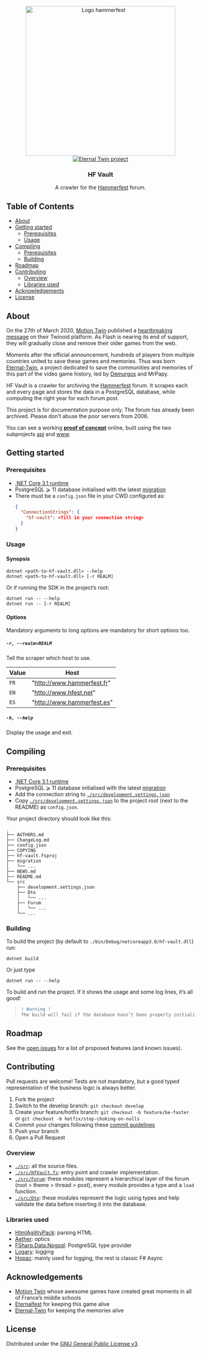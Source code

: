 <p align="center">
  <a href="http://hammerfest.fr">
    <img src="https://upload.wikimedia.org/wikipedia/fr/d/d9/Les_Cavernes_de_Hammerfest_Logo.png" alt="Logo hammerfest" width="400" />
  </a>
  <a href="https://eternal-twin.net">
    <img src="https://eternal-twin.net/assets/banner.png" alt="Eternal Twin project"/>
  </a>
  <h3 align="center"><strong>HF Vault</strong></h3>
  <p align="center">A crawler for the <a href="http://hammerfest.fr/forum.html">Hammerfest</a> forum.</p>
</p>

## Table of Contents

* [About](#about)
* [Getting started](#getting-started)
  * [Prerequisites](#prerequisites)
  * [Usage](#usage)
* [Compiling](#compiling)
  * [Prerequisites](#prerequisites-1)
  * [Building](#building)
* [Roadmap](#roadmap)
* [Contributing](#contributing)
  * [Overview](#overview)
  * [Libraries used](#libraries-used)
* [Acknowledgements](#acknowledgements)
* [License](#license)

## About

On the 27th of March 2020, [Motion Twin] published a [heartbreaking message] on their Twinoid platform. As Flash is nearing its end of support, they will gradually close and remove their older games from the web.

Moments after the official announcement, hundreds of players from multiple countries united to save these games and memories. Thus was born [Eternal-Twin], a project dedicated to save the communities and memories of this part of the video game history, led by [Demurgos] and MrPapy.

HF Vault is a crawler for archiving the [Hammerfest] forum. It scrapes each and every page and stores the data in a PostgreSQL database, while computing the right year for each forum post.

This project is for documentation purpose only. The forum has already been archived. Please don’t abuse the poor servers from 2006.

You can see a working [**proof of concept**](https://hf-vault.goto.codes) online, built using the two subprojects [api](./api) and [www](./www).

## Getting started

### Prerequisites

- [.NET Core 3.1 runtime](https://dotnet.microsoft.com/download/dotnet-core/3.1)
- PostgreSQL ⩾ 11 database initialised with the latest [migration](./migration)
- There must be a `config.json` file in your CWD configured as:
  ```json
  {
    "ConnectionStrings": {
      "hf-vault": <fill in your connection string>
    }
  }
  ```

### Usage

#### Synopsis
```
dotnet <path-to-hf-vault.dll> --help
dotnet <path-to-hf-vault.dll> [-r REALM]
```
Or if running the SDK in the project’s root:
```
dotnet run -- --help
dotnet run -- [-r REALM]
```

#### Options

Mandatory arguments to long options are mandatory for short options too.

##### `-r, --realm=REALM`
Tell the scraper which host to use.

| Value| Host                       |
|------|----------------------------|
| `FR` | "http://www.hammerfest.fr" |
| `EN` | "http://www.hfest.net"     |
| `ES` | "http://www.hammerfest.es" |

##### `-h, --help`
Display the usage and exit.

## Compiling

### Prerequisites

- [.NET Core 3.1 runtime](https://dotnet.microsoft.com/download/dotnet-core/3.1)
- PostgreSQL ⩾ 11 database initialised with the latest [migration](./migration)
- Add the connection string to [`./src/development.settings.json`](./src/development.settings.json)
- Copy [`./src/development.settings.json`](./src/development.settings.json) to the project root (next to the README) as `config.json`.

Your project directory should look like this:
```
.
├── AUTHORS.md
├── ChangeLog.md
├── config.json
├── COPYING
├── hf-vault.fsproj
├── migration
│   └── ...
├── NEWS.md
├── README.md
└── src
    ├── development.settings.json
    ├── Dto
    │   └── ...
    ├── Forum
    │   └── ...
    └── ...
```

### Building

To build the project (by default to `./bin/Debug/netcoreapp3.0/hf-vault.dll`) run:
```
dotnet build
```
Or just type
```
dotnet run -- --help
```
To build and run the project. If it shows the usage and some log lines, it’s all good!

> ```diff
> ! Warning !
> The build will fail if the database hasn’t been properly initialised.
> ```

## Roadmap

See the [open issues] for a list of proposed features (and known issues).

## Contributing

Pull requests are welcome! Tests are not mandatory, but a good typed representation of the business logic is always better.

1. Fork the project
2. Switch to the develop branch: `git checkout develop`
3. Create your feature/hotfix branch: `git checkout -b feature/be-faster` or `git checkout -b hotfix/stop-choking-on-nulls`
4. Commit your changes following these [commit guidelines]
5. Push your branch
6. Open a Pull Request

### Overview

- [`./src`](./src): all the source files.
- [`./src/HfVault.fs`](./src/HfVault.fs): entry point and crawler implementation.
- [`./src/Forum`](./src/Forum): these modules represent a hierarchical layer of the forum (root > theme > thread > post), every module provides a type and a `load` function.
- [`./src/Dto`](./src/Dto): these modules represent the logic using types and help validate the data before inserting it into the database.

### Libraries used

- [HtmlAgilityPack]\: parsing HTML
- [Aether]\: optics
- [FSharp.Data.Npgsql]\: PostgreSQL type provider
- [Logary]\: logging
- [Hopac]\: mainly used for logging, the rest is classic F# Async

## Acknowledgements

- [Motion Twin] whose awesome games have created great moments in all of France’s middle schools
- [Eternalfest] for keeping this game alive
- [Eternal-Twin] for keeping the memories alive

## License

Distributed under the [GNU General Public License v3].

[Motion Twin]: https://motion-twin.com
[heartbreaking message]: https://twinoid.com/fr/article-fr/6437/twinoid-et-les-jeux-web-de-motion-twin-evoluent
[Eternal-Twin]: https://eternal-twin.net
[Demurgos]: https://github.com/demurgos
[Hammerfest]: http://hfest.net/
[open issues]: https://github.com/Aksamyt/hf-vault/issues
[commit guidelines]: https://chris.beams.io/posts/git-commit/
[HtmlAgilityPack]: https://html-agility-pack.net/documentation
[Aether]: https://xyncro.tech/aether/
[FSharp.Data.Npgsql]: https://github.com/demetrixbio/FSharp.Data.Npgsql
[Logary]: https://logary.tech
[Hopac]: https://github.com/Hopac/Hopac/blob/master/Docs/Programming.md
[Eternalfest]: https://eternalfest.net
[GNU General Public License v3]: https://www.gnu.org/licenses/gpl-3.0.html
